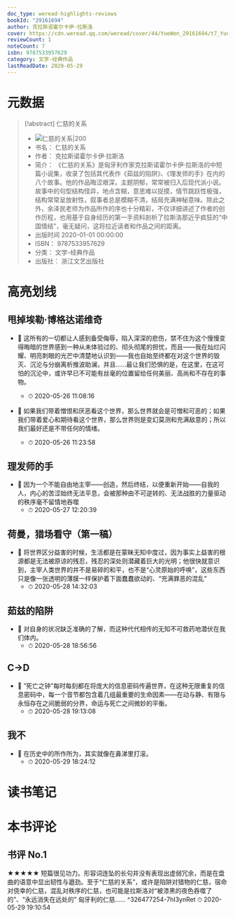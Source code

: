 ```yaml
---
doc_type: weread-highlights-reviews
bookId: "29161694"
author: 克拉斯诺霍尔卡伊·拉斯洛
cover: https://cdn.weread.qq.com/weread/cover/44/YueWen_29161694/t7_YueWen_29161694.jpg
reviewCount: 1
noteCount: 7
isbn: 9787533957629
category: 文学-经典作品
lastReadDate: 2020-05-29
---
```

# 元数据
> [!abstract] 仁慈的关系
> - ![ 仁慈的关系|200](https://cdn.weread.qq.com/weread/cover/44/YueWen_29161694/t7_YueWen_29161694.jpg)
> - 书名： 仁慈的关系
> - 作者： 克拉斯诺霍尔卡伊·拉斯洛
> - 简介： 《仁慈的关系》是匈牙利作家克拉斯诺霍尔卡伊·拉斯洛的中短篇小说集，收录了包括其代表作《茹兹的陷阱》、《理发师的手》在内的八个故事。他的作品晦涩艰深，主题阴郁，常常被归入后现代派小说。故事中的句型结构怪异，地点含糊，意思难以捉摸，情节跳跃性极强，结构常常呈放射性，叙事者总是模糊不清，结局充满神秘意味。除此之外，余泽民老师为作品所作的序也十分精彩，不仅详细讲述了作者的创作历程，也用基于自身经历的第一手资料剖析了拉斯洛那近乎疯狂的“中国情结”，毫无疑问，这将拉近读者和作品之间的距离。
> - 出版时间 2020-01-01 00:00:00
> - ISBN： 9787533957629
> - 分类： 文学-经典作品
> - 出版社： 浙江文艺出版社

# 高亮划线

## 甩掉埃勒·博格达诺维奇


- 📌 这所有的一切都让人感到备受侮辱，陷入深深的悲伤，禁不住为这个慢慢变得晦暗的世界感到一种从未体验过的、彻头彻尾的担忧，而且——我在灿烂闪耀、明亮刺眼的光芒中清楚地认识到——我也自始至终都在对这个世界的毁灭、沉沦与分崩离析推波助澜，并且……最让我们恐惧的是，在这里，在这可怕的沉沦中，或许早已不可能有丝毫的位置留给任何美丽、高尚和不存在的事物。 
    - ⏱ 2020-05-26 11:08:16 

- 📌 如果我们带着憎恨和厌恶看这个世界，那么世界就会是可憎和可恶的；如果我们带着爱心和期待看这个世界，那么世界则是变幻莫测和充满敌意的；所以我们最好还是不带任何的情绪。 
    - ⏱ 2020-05-26 11:23:58 
## 理发师的手


- 📌 因为一个不能自由地主宰——创造，然后终结，以便重新开始——自我的人，内心的苦涩始终无法平息，会被那种由不可逆转的、无法战胜的力量驱动的秩序毫不留情地吞噬 
    - ⏱ 2020-05-27 12:20:39 
## 荷曼，猎场看守（第一稿）


- 📌 将世界区分益害的时候，生活都是在蒙昧无知中度过，因为事实上益害的根源都是无法被原谅的残忍，残忍的深处则潜藏着巨大的光明；他很快就意识到，主宰人类世界的并不是易碎的和平，也不是“心灵原始的呼唤”，这些东西只是像一张透明的薄膜一样保护着下面蠢蠢欲动的、“充满罪恶的混乱” 
    - ⏱ 2020-05-28 14:32:03 
## 茹兹的陷阱


- 📌 对自身的状况缺乏准确的了解，而这种代代相传的无知不可救药地潜伏在我们体内。 
    - ⏱ 2020-05-28 18:56:56 
## C→D


- 📌 “死亡之钟”每时每刻都在将庞大的信息密码传遍世界，在这种无限重复的信息密码中，每一个音节都包含着几组最重要的生命因素——在动与静、有限与永恒存在之间脆弱的分界，命运与死亡之间微妙的平衡。 
    - ⏱ 2020-05-28 19:13:08 
## 我不


- 📌 在历史中的所作所为，其实就像在鼻涕里打滚。 
    - ⏱ 2020-05-29 18:24:12 
# 读书笔记

# 本书评论

## 书评 No.1 
★★★★★ 短篇很见功力。形容词连坠的长句并没有表现出虚弱冗余，而是在盘曲的语意中显出韧性与遒劲。至于“仁慈的关系”，或许是陷阱对猎物的仁慈，宿命对侥幸的仁慈，混乱对秩序的仁慈，也可能是拉斯洛对“被漆黑的夜色吞噬了的”、“永远消失在远处的” 匈牙利的仁慈…… ^326477254-7hI3ynRet
⏱ 2020-05-29 19:10:54
